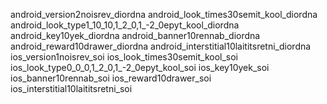 android_version2noisrev_diordna
android_look_times30semit_kool_diordna
android_look_type1_10_10,1_2_0,1_-2_0epyt_kool_diordna
android_key10yek_diordna
android_banner10rennab_diordna
android_reward10drawer_diordna
android_interstitial10laititsretni_diordna
ios_version1noisrev_soi
ios_look_times30semit_kool_soi
ios_look_type0_0_0,1_2_0,1_-2_0epyt_kool_soi
ios_key10yek_soi
ios_banner10rennab_soi
ios_reward10drawer_soi
ios_interstitial10laititsretni_soi
